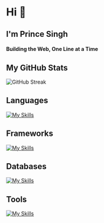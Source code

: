 <h1>Hi 👋</h1>
<h2>I'm Prince Singh</h2>

<h4 >
  <b>Building the Web, One Line at a Time</b>
</h4>

<h2>My GitHub Stats</h2>
<!-- <img src="https://github-readme-stats.vercel.app/api?username=prince-singh-05&show_icons=true&show=reviews,prs_merged,prs_merged_percentage&theme=dark" /> -->

![GitHub Streak](https://github-readme-streak-stats.herokuapp.com/?user=Prince-Singh-05&theme=radical)

<h2>Languages</h2>

[![My Skills](https://skillicons.dev/icons?i=ts,js,cpp,bash,java)](https://skillicons.dev)

<h2>Frameworks</h2>
  
[![My Skills](https://skillicons.dev/icons?i=express,react,nextjs,tailwindcss)](https://skillicons.dev)

<h2>Databases</h2>
  
[![My Skills](https://skillicons.dev/icons?i=postgres,mongo,mysql)](https://skillicons.dev)

<h2>Tools</h2>
 
[![My Skills](https://skillicons.dev/icons?i=neovim,vim,git,docker,linux,githubactions)](https://skillicons.dev)

